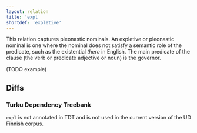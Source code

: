 ```yaml
---
layout: relation
title: 'expl'
shortdef: 'expletive'
---
```


This relation captures pleonastic nominals. An expletive or pleonastic
nominal is one where the nominal does not satisfy a semantic role of
the predicate, such as the existential *there* in English. The main
predicate of the clause (the verb or predicate adjective or noun) is
the governor.

(TODO example)

## Diffs

### Turku Dependency Treebank

`expl` is not annotated in TDT and is not used in the current version of the UD Finnish corpus.
<!-- Interlanguage links updated Út zář 29 20:31:52 CEST 2020 -->
